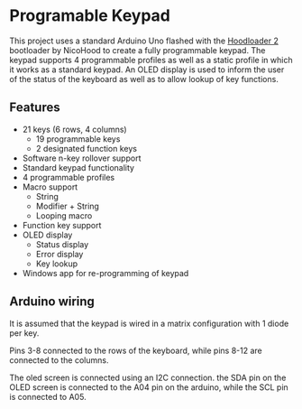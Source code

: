 # Programable Keypad

This project uses a standard Arduino Uno flashed with the [Hoodloader 2](https://github.com/NicoHood/HoodLoader2 "Hoodloader 2") bootloader by NicoHood to create a fully programmable keypad. The keypad supports 4 programmable profiles as well as a static profile in which it works as a standard keypad. An OLED display is used to inform the user of the status of the keyboard as well as to allow lookup of key functions.

## Features
- 21 keys (6 rows, 4 columns)
	- 19 programmable keys
	- 2 designated function keys
- Software n-key rollover support
- Standard keypad functionality
- 4 programmable profiles
- Macro support
	- String
	- Modifier + String
	- Looping macro
- Function key support
- OLED display
	- Status display
	- Error display
	- Key lookup
- Windows app for re-programming of keypad

## Arduino wiring

It is assumed that the keypad is wired in a matrix configuration with 1 diode per key.

Pins 3-8 connected to the rows of the keyboard, while pins 8-12 are connected to the columns.

The oled screen is connected using an I2C connection. the SDA pin on the OLED screen is connected to the A04 pin on the arduino, while the SCL pin is connected to A05.
